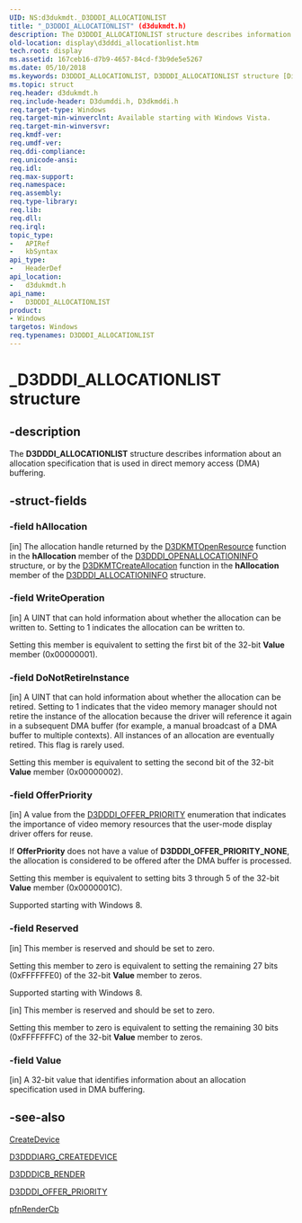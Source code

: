 ```yaml
---
UID: NS:d3dukmdt._D3DDDI_ALLOCATIONLIST
title: "_D3DDDI_ALLOCATIONLIST" (d3dukmdt.h)
description: The D3DDDI_ALLOCATIONLIST structure describes information about an allocation specification that is used in direct memory access (DMA) buffering.
old-location: display\d3dddi_allocationlist.htm
tech.root: display
ms.assetid: 167ceb16-d7b9-4657-84cd-f3b9de5e5267
ms.date: 05/10/2018
ms.keywords: D3DDDI_ALLOCATIONLIST, D3DDDI_ALLOCATIONLIST structure [Display Devices], D3D_other_Structs_0e766b30-b39d-4107-8739-0b9290e7d489.xml, _D3DDDI_ALLOCATIONLIST, d3dukmdt/D3DDDI_ALLOCATIONLIST, display.d3dddi_allocationlist
ms.topic: struct
req.header: d3dukmdt.h
req.include-header: D3dumddi.h, D3dkmddi.h
req.target-type: Windows
req.target-min-winverclnt: Available starting with Windows Vista.
req.target-min-winversvr: 
req.kmdf-ver: 
req.umdf-ver: 
req.ddi-compliance: 
req.unicode-ansi: 
req.idl: 
req.max-support: 
req.namespace: 
req.assembly: 
req.type-library: 
req.lib: 
req.dll: 
req.irql: 
topic_type:
-	APIRef
-	kbSyntax
api_type:
-	HeaderDef
api_location:
-	d3dukmdt.h
api_name:
-	D3DDDI_ALLOCATIONLIST
product:
- Windows
targetos: Windows
req.typenames: D3DDDI_ALLOCATIONLIST
---
```


# _D3DDDI_ALLOCATIONLIST structure


## -description


The <b>D3DDDI_ALLOCATIONLIST</b> structure describes information about an allocation specification that is used in direct memory access (DMA) buffering.


## -struct-fields




### -field hAllocation

[in] The allocation handle returned by the <a href="https://msdn.microsoft.com/library/windows/hardware/ff547065">D3DKMTOpenResource</a> function in the <b>hAllocation</b> member of the <a href="https://msdn.microsoft.com/library/windows/hardware/ff544599">D3DDDI_OPENALLOCATIONINFO</a>   structure, or by the <a href="https://msdn.microsoft.com/library/windows/hardware/ff546807">D3DKMTCreateAllocation</a> function in the <b>hAllocation</b> member of the <a href="https://msdn.microsoft.com/library/windows/hardware/ff544364">D3DDDI_ALLOCATIONINFO</a> structure.


### -field WriteOperation

[in] A UINT that can hold information about whether the allocation can be written to. Setting to 1 indicates the allocation can be written to.

Setting this member is equivalent to setting the first bit of the 32-bit <b>Value</b> member (0x00000001).


### -field DoNotRetireInstance

[in] A UINT that can hold information about whether the allocation can be retired. Setting to 1 indicates that the video memory manager should not retire the instance of the allocation because the driver will reference it again in a subsequent DMA buffer (for example, a manual broadcast of a DMA buffer to multiple contexts). All instances of an allocation are eventually retired. This flag is rarely used.

Setting this member is equivalent to setting the second bit of the 32-bit <b>Value</b> member (0x00000002).


### -field OfferPriority

[in] A value from the <a href="https://msdn.microsoft.com/library/windows/hardware/hh439275">D3DDDI_OFFER_PRIORITY</a> enumeration that indicates the importance of video memory resources  that the user-mode display driver offers for reuse.

If <b>OfferPriority</b> does not have a value of <b>D3DDDI_OFFER_PRIORITY_NONE</b>, the allocation is considered to be offered after the DMA buffer is processed.

Setting this member is equivalent to setting bits 3 through 5 of the 32-bit <b>Value</b> member (0x0000001C).

Supported starting with Windows 8.


### -field Reserved

[in] This member is reserved and should be set to zero.

Setting this member to zero is equivalent to setting the remaining 27 bits (0xFFFFFFE0) of the 32-bit <b>Value</b> member to zeros. 

Supported starting with Windows 8.

[in] This member is reserved and should be set to zero.

Setting this member to zero is equivalent to setting the remaining 30 bits (0xFFFFFFFC) of the 32-bit <b>Value</b> member to zeros. 


### -field Value

[in] A 32-bit value that identifies information about an allocation specification used in DMA buffering.


## -see-also




<a href="https://msdn.microsoft.com/ce35bdac-af90-471f-af93-0e665be6c7f6">CreateDevice</a>



<a href="https://msdn.microsoft.com/library/windows/hardware/ff542931">D3DDDIARG_CREATEDEVICE</a>



<a href="https://msdn.microsoft.com/library/windows/hardware/ff544241">D3DDDICB_RENDER</a>



<a href="https://msdn.microsoft.com/library/windows/hardware/hh439275">D3DDDI_OFFER_PRIORITY</a>



<a href="https://msdn.microsoft.com/f242162e-6237-469c-b178-5a51dcf69e32">pfnRenderCb</a>
 

 

